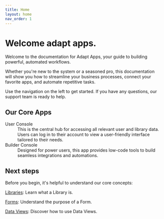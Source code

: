 ```yaml
---
title: Home
layout: home
nav_order: 1
---
```


# Welcome adapt apps.

Welcome to the documentation for Adapt Apps, your guide to building powerful, automated workflows.

Whether you're new to the system or a seasoned pro, this documentation will show you how to streamline your business processes, connect your favorite apps, and automate repetitive tasks.

Use the navigation on the left to get started. If you have any questions, our support team is ready to help.

## Our Core Apps

<dl>
  <dt>User Console</dt>
    <dd>This is the central hub for accessing all relevant user and library data. Users can log in to their account to view a user-friendly interface tailored to their needs.</dd>
  <dt>Builder Console</dt>
    <dd>Designed for power users, this app provides low-code tools to build seamless integrations and automations.</dd>
</dl>

## Next steps

Before you begin, it's helpful to understand our core concepts:

[Libraries](https://adaptapplications.github.io/docs/core_concepts/library.html): Learn what a Library is.

[Forms](https://adaptapplications.github.io/docs/core_concepts/forms.html): Understand the purpose of a Form.

[Data Views](https://adaptapplications.github.io/docs/core_concepts/library.html): Discover how to use Data Views.




